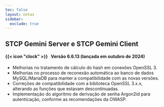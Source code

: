 ```yaml
---
toc: false
layout: notas
sidebar:
  exclude: true
---
```


## STCP Gemini Server e STCP Gemini Client

#### {{< icon "clock" >}} &nbsp;  Versão 6.6.13 (lançada em outubro de 2024)

- Melhorias no tratamento de cálculo do hash em conexões OpenSSL 3.
- Melhorias no processo de reconexão automática ao banco de dados MySQL/MariaDB para manter a compatibilidade com as novas versões.
- Correções de compatibilidade com a biblioteca OpenSSL 3.x.x, alterando as funções que estavam descontinuadas.
- Implementação do algoritmo de derivação de senha Argon2id para autenticação, conforme as recomendações da OWASP.